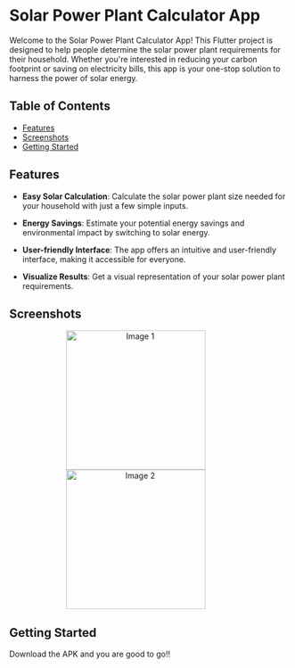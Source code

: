 # Solar Power Plant Calculator App

Welcome to the Solar Power Plant Calculator App! This Flutter project is designed to help people determine the solar power plant requirements for their household. Whether you're interested in reducing your carbon footprint or saving on electricity bills, this app is your one-stop solution to harness the power of solar energy.

## Table of Contents

- [Features](#features)
- [Screenshots](#screenshots)
- [Getting Started](#getting-started)

## Features

- **Easy Solar Calculation**: Calculate the solar power plant size needed for your household with just a few simple inputs.

- **Energy Savings**: Estimate your potential energy savings and environmental impact by switching to solar energy.

- **User-friendly Interface**: The app offers an intuitive and user-friendly interface, making it accessible for everyone.

- **Visualize Results**: Get a visual representation of your solar power plant requirements.

## Screenshots

<p align="center">
  <img src="https://github.com/ChristanWilbert/greenify/assets/93810560/8fd9f0d1-053e-40bf-919a-93c688baf001" width="250" alt="Image 1" style="padding-right: 50px;">
  <img src="https://github.com/ChristanWilbert/greenify/assets/93810560/47401f0f-1b67-48ee-a923-4e6b014ccd3b" width="250" alt="Image 2" style="padding-right: 50px;">
</p>

## Getting Started

Download the APK and you are good to go!!
